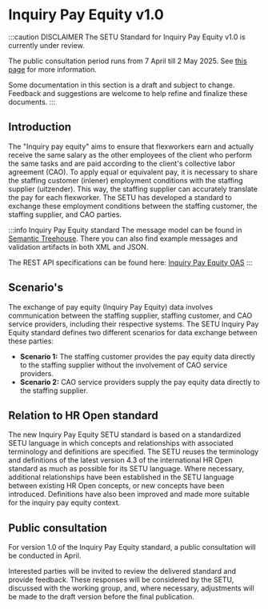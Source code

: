 # Inquiry Pay Equity v1.0

:::caution DISCLAIMER
The SETU Standard for Inquiry Pay Equity v1.0 is currently under review.

The public consultation period runs from 7 April till 2 May 2025. See [this page](./public-consultation.md) for more information.

Some documentation in this section is a draft and subject to change. Feedback and suggestions are welcome to help refine and finalize these documents.
:::

## Introduction
 
The "Inquiry pay equity" aims to ensure that flexworkers earn and actually receive the same salary as the other employees of the client who perform the same tasks and are paid according to the client's collective labor agreement (CAO). To apply equal or equivalent pay, it is necessary to share the staffing customer (inlener) employment conditions with the staffing supplier (uitzender). This way, the staffing supplier can accurately translate the pay for each flexworker. The SETU has developed a standard to exchange these employment conditions between the staffing customer, the staffing supplier, and CAO parties.


:::info Inquiry Pay Equity standard 
The message model can be found in [Semantic Treehouse](https://setu.semantic-treehouse.nl/message-model/MessageModel_881f9d0c-bdb8-4848-93b2-b45e6624950d). There you can also find example messages and validation artifacts in both XML and JSON.

The REST API specifications can be found here: [Inquiry Pay Equity OAS](../api/oas-inlenersbeloning.mdx)
:::




## Scenario's

The exchange of pay equity (Inquiry Pay Equity) data involves communication between the staffing supplier, staffing customer, and CAO service providers, including their respective systems. The SETU Inquiry Pay Equity standard defines two different scenarios for data exchange between these parties:

- **Scenario 1:** The staffing customer provides the pay equity data directly to the staffing supplier without the involvement of CAO service providers.
- **Scenario 2:** CAO service providers supply the pay equity data directly to the staffing supplier.


## Relation to HR Open standard


The new Inquiry Pay Equity SETU standard is based on a standardized SETU language in which concepts and relationships with associated terminology and definitions are specified. The SETU reuses the terminology and definitions of the latest version 4.3 of the international HR Open standard as much as possible for its SETU language. Where necessary, additional relationships have been established in the SETU language between existing HR Open concepts, or new concepts have been introduced. Definitions have also been improved and made more suitable for the inquiry pay equity context.

## Public consultation
For version 1.0 of the Inquiry Pay Equity standard, a public consultation will be conducted in April.

Interested parties will be invited to review the delivered standard and provide feedback. These responses will be considered by the SETU, discussed with the working group, and, where necessary, adjustments will be made to the draft version before the final publication.
